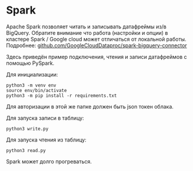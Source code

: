 # Spark

Apache Spark позволяет читать и записывать датафреймы из/в BigQuery.
Обратите внимание что работа (настройки и опции) в кластере Spark / Google cloud 
может отличаться от локальной работы. 
Подробнее: [github.com/GoogleCloudDataproc/spark-bigquery-connector](https://github.com/GoogleCloudDataproc/spark-bigquery-connector)

Здесь приведён пример подключения, чтения и записи датафреймов с помощью PySpark.

Для инициализации:
```
python3 -m venv env
source env/bin/activate
python3 -m pip install -r requirements.txt
```

Для авторизации в этой же папке должен быть json токен облака.

Для запуска записи в таблицу:
```
python3 write.py
```

Для запуска чтения из таблицу:
```
python3 read.py
```

Spark может долго прогреваться.